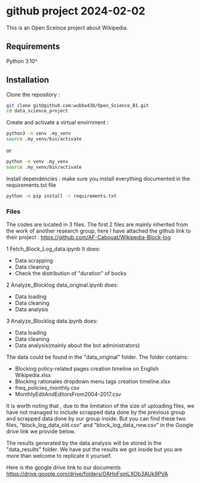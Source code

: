 # github project 2024-02-02
This is an Open Sceince project about Wikipedia.

## Requirements

Python 3.10^

## Installation
Clone the repository :

```bash
git clone git@github.com:wubba438/Open_Science_B1.git
cd data_science_project
```

Create and activate a virtual envirnment :

```bash
python3 -m venv .my_venv
source .my_venv/bin/activate
```
or

```bash
python -m venv .my_venv
source .my_venv/bin/activate
```

Install dependencies :
make sure you install everything documented in the requirements.txt file

```bash
python -m pip install -r requirements.txt
```


### Files
The codes are located in 3 files. The first 2 files are mainly inherited from the work of another research group, here I have attached the github link to their project : https://github.com/AF-Cabouat/Wikipedia-Block-log

1 Fetch_Block_Log_data.ipynb It does:
- Data scrapping
- Data cleaning
- Check the distribution of "duration" of bocks

2 Analyze_Blocklog data_original.ipynb does:
- Data loading
- Data cleaning
- Data analysis

3 Analyze_Blocklog data.ipynb does:
- Data loading
- Data cleaning
- Data analysis(mainly about the bot administrators)

The data could be found in the "data_original" folder. The folder contains:
- Blocking policy-related pages creation timeline on English Wikipedia.xlsx
- Blocking rationales dropdown menu tags creation timeline.xlsx
- freq_policies_monthly.csv
- MonthlyEditAndEditorsFrom2004-2017.csv

It is worth noting that , due to the limitation of the size of uploading files, we have not managed to include scrapped data done by the previous group and scrapped data done by our group inside.
But you can find these two files, "block_log_data_old.csv" and "block_log_data_new.csv" in the Google drive link we provide below.

The results generated by the data analysis will be stored in the "data_results" folder. We have put the results we got inside but you are more than welcome to replicate it yourself.


Here is the google drive link to our documents
https://drive.google.com/drive/folders/0AHoFsmLXOb3AUk9PVA
